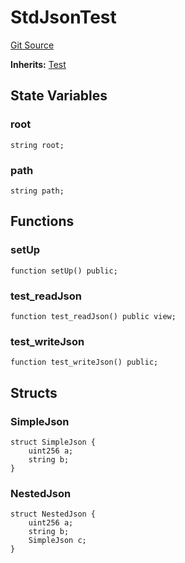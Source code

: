 # StdJsonTest
[Git Source](https://github.com/dustinstacy/boncurs/blob/02ed8078bd89ba19394d69164a2bad75906f2c24/lib/forge-std/test/StdJson.t.sol)

**Inherits:**
[Test](/lib/forge-std/src/Test.sol/abstract.Test.md)


## State Variables
### root

```solidity
string root;
```


### path

```solidity
string path;
```


## Functions
### setUp


```solidity
function setUp() public;
```

### test_readJson


```solidity
function test_readJson() public view;
```

### test_writeJson


```solidity
function test_writeJson() public;
```

## Structs
### SimpleJson

```solidity
struct SimpleJson {
    uint256 a;
    string b;
}
```

### NestedJson

```solidity
struct NestedJson {
    uint256 a;
    string b;
    SimpleJson c;
}
```

